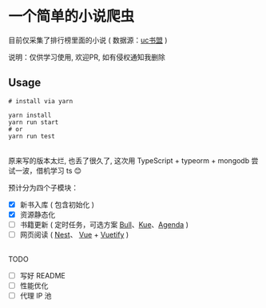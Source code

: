 # 一个简单的小说爬虫

目前仅采集了排行榜里面的小说 ( 数据源：[uc书盟](http://www.uctxt.com) )

说明：仅供学习使用, 欢迎PR, 如有侵权通知我删除  


## Usage

```shell
# install via yarn

yarn install
yarn run start
# or
yarn run test
```


<br/>
原来写的版本太烂, 也丢了很久了, 这次用 TypeScript + typeorm + mongodb 尝试一波，借机学习 ts 😊

预计分为四个子模块：

- [x] 新书入库 ( 包含初始化 )
- [x] 资源静态化
- [ ] 书籍更新 ( 定时任务，可选方案 [Bull](https://github.com/OptimalBits/bull)、[Kue](https://github.com/Automattic/kue)、[Agenda](https://github.com/agenda/agenda) )
- [ ] 网页阅读 ( [Nest](https://github.com/nestjs/nest)、 [Vue](https://github.com/vuejs/vue) + [Vuetify](https://github.com/vuetifyjs/vuetify) )

<br/>
TODO

- [ ] 写好 README
- [ ] 性能优化
- [ ] 代理 IP 池

